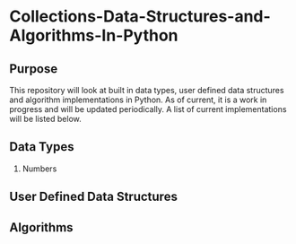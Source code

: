 # Collections-Data-Structures-and-Algorithms-In-Python

## Purpose
This repository will look at built in data types, user defined data structures and algorithm implementations in Python.
As of current, it is a work in progress and will be updated periodically.
A list of current implementations will be listed below.

## Data Types
1. Numbers

## User Defined Data Structures


## Algorithms
